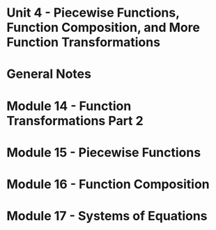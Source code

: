 # Unit 4 - Piecewise Functions, Function Composition, and More Function Transformations

# General Notes

# Module 14 - Function Transformations Part 2

# Module 15 - Piecewise Functions

# Module 16 - Function Composition

# Module 17 - Systems of Equations